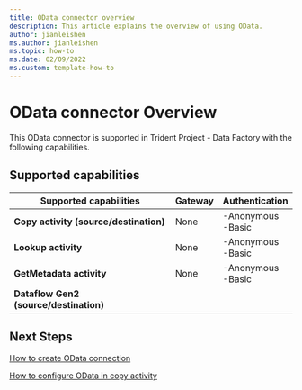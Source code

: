 ```yaml
---
title: OData connector overview
description: This article explains the overview of using OData.
author: jianleishen
ms.author: jianleishen
ms.topic: how-to
ms.date: 02/09/2022
ms.custom: template-how-to 
---
```


# OData connector Overview

This OData connector is supported in Trident Project  - Data Factory with the following capabilities.

## Supported capabilities

| Supported capabilities | Gateway | Authentication |
| --- | --- | ---|
| **Copy activity (source/destination)** | None | -Anonymous<br> -Basic |
| **Lookup activity** | None | -Anonymous<br> -Basic |
| **GetMetadata activity** | None | -Anonymous<br> -Basic |
| **Dataflow Gen2 (source/destination)** |  |  |

## Next Steps

[How to create OData connection](connector-odata.md)

[How to configure OData in copy activity](connector-odata-copy-activity.md)